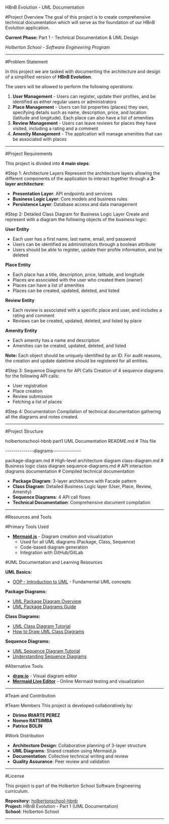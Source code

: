 HBnB Evolution - UML Documentation

#Project Overview
The goal of this project is to create comprehensive technical documentation which will serve as the foundation of our HBnB Evolution application.

**Current Phase:** Part 1 - Technical Documentation & UML Design

*Holberton School - Software Engineering Program*

---

#Problem Statement

In this project we are tasked with documenting the architecture and design of a simplified version of **HBnB Evolution**.

The users will be allowed to perform the following operations:

1. **User Management** - Users can register, update their profiles, and be identified as either regular users or administrators
2. **Place Management** - Users can list properties (places) they own, specifying details such as name, description, price, and location (latitude and longitude). Each place can also have a list of amenities
3. **Review Management** - Users can leave reviews for places they have visited, including a rating and a comment
4. **Amenity Management** - The application will manage amenities that can be associated with places

---

#Project Requirements

This project is divided into **4 main steps**:

#Step 1: Architecture Layers
Represent the architecture layers allowing the different components of the application to interact together through a **3-layer architecture**:
- **Presentation Layer**: API endpoints and services
- **Business Logic Layer**: Core models and business rules
- **Persistence Layer**: Database access and data management

#Step 2: Detailed Class Diagram for Business Logic Layer
Create and represent with a diagram the following objects of the business logic:

**User Entity**
- Each user has a first name, last name, email, and password
- Users can be identified as administrators through a boolean attribute
- Users should be able to register, update their profile information, and be deleted

**Place Entity**
- Each place has a title, description, price, latitude, and longitude
- Places are associated with the user who created them (owner)
- Places can have a list of amenities
- Places can be created, updated, deleted, and listed

**Review Entity**
- Each review is associated with a specific place and user, and includes a rating and comment
- Reviews can be created, updated, deleted, and listed by place

**Amenity Entity**
- Each amenity has a name and description
- Amenities can be created, updated, deleted, and listed

**Note:** Each object should be uniquely identified by an ID. For audit reasons, the creation and update datetime should be registered for all entities.

#Step 3: Sequence Diagrams for API Calls
Creation of 4 sequence diagrams for the following API calls:
- User registration
- Place creation
- Review submission
- Fetching a list of places

#Step 4: Documentation
Compilation of technical documentation gathering all the diagrams and notes created.

---

#Project Structure


holbertonschool-hbnb part1 UML Documentation
README.md               # This file

--------------diagrams--------------


package-diagram.md      # High-level architecture diagram
class-diagram.md        # Business logic class diagram
sequence-diagrams.md    # API interaction diagrams
documentation           # Compiled technical documentation


- **Package Diagram**: 3-layer architecture with Facade pattern
- **Class Diagram**: Detailed Business Logic layer (User, Place, Review, Amenity)
- **Sequence Diagrams**: 4 API call flows
- **Technical Documentation**: Comprehensive document compilation

---

#Resources and Tools

#Primary Tools Used
- **[Mermaid.js](https://mermaid.js.org/)** - Diagram creation and visualization
  - Used for all UML diagrams (Package, Class, Sequence)
  - Code-based diagram generation
  - Integration with GitHub/GitLab

#UML Documentation and Learning Resources

**UML Basics:**
- [OOP - Introduction to UML](https://example.com) - Fundamental UML concepts

**Package Diagrams:**
- [UML Package Diagram Overview](https://example.com)
- [UML Package Diagrams Guide](https://example.com)

**Class Diagrams:**
- [UML Class Diagram Tutorial](https://example.com)
- [How to Draw UML Class Diagrams](https://example.com)

**Sequence Diagrams:**
- [UML Sequence Diagram Tutorial](https://example.com)
- [Understanding Sequence Diagrams](https://example.com)

#Alternative Tools
- **[draw.io](https://app.diagrams.net/)** - Visual diagram editor
- **[Mermaid Live Editor](https://mermaid.live/)** - Online Mermaid testing and visualization

---

#Team and Contribution

#Team Members
This project is developed collaboratively by:
- **Dirimo IRIARTE PEREZ**
- **Nomen RATSIMBA**
- **Patrice BOLIN**

#Work Distribution
- **Architecture Design**: Collaborative planning of 3-layer structure
- **UML Diagrams**: Shared creation using Mermaid.js
- **Documentation**: Collective technical writing and review
- **Quality Assurance**: Peer review and validation

---

#License

This project is part of the Holberton School Software Engineering curriculum.

**Repository:** [holbertonschool-hbnb](https://github.com/Dirimo/holbertonschool-hbnb)  
**Project:** HBnB Evolution - Part 1 (UML Documentation)  
**School:** Holberton School

---

